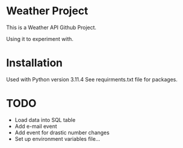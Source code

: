 # Weather Project

This is a Weather API Github Project.

Using it to experiment with.

# Installation
Used with Python version 3.11.4
See requirments.txt file for packages.

# TODO
- Load data into SQL table
- Add e-mail event
- Add event for drastic number changes
- Set up environment variables file...
